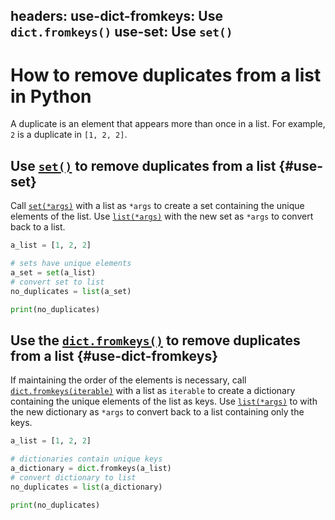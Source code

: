headers:
  use-dict-fromkeys: Use `dict.fromkeys()`
  use-set: Use `set()`
---
# How to remove duplicates from a list in Python
A duplicate is an element that appears more than once in a list. For example, `2` is a duplicate in `[1, 2, 2]`.

## Use [`set()`](kite-sym:builtins.set) to remove duplicates from a list {#use-set}
Call [`set(*args)`](kite-sym:builtins.set) with a list as `*args` to create a set containing the unique elements of the list. Use [`list(*args)`](kite-sym:builtins.list) with the new set as `*args` to convert back to a list.

```python
a_list = [1, 2, 2]

# sets have unique elements
a_set = set(a_list)
# convert set to list
no_duplicates = list(a_set)

print(no_duplicates)
```

## Use the [`dict.fromkeys()`](kite-sym:builtins.dict.fromkeys) to remove duplicates from a list {#use-dict-fromkeys}
If maintaining the order of the elements is necessary, call [`dict.fromkeys(iterable)`](kite-sym:builtins.dict.fromkeys) with a list as `iterable` to create a dictionary containing the unique elements of the list as keys. Use [`list(*args)`](kite-sym:builtins.list) to with the new dictionary as `*args` to convert back to a list containing only the keys.

```python
a_list = [1, 2, 2]

# dictionaries contain unique keys
a_dictionary = dict.fromkeys(a_list)
# convert dictionary to list
no_duplicates = list(a_dictionary)

print(no_duplicates)
```
